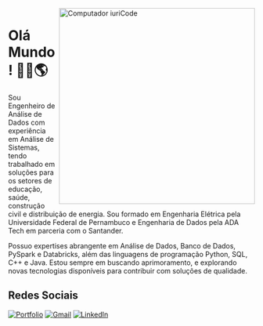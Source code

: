 <img src="https://raw.githubusercontent.com/MicaelliMedeiros/micaellimedeiros/master/image/computer-illustration.png" min-width="400px" max-width="400px" width="400px" align="right" alt="Computador iuriCode">

# Olá Mundo! 👋🏽🌎

Sou Engenheiro de Análise de Dados com experiência em Análise de Sistemas, tendo trabalhado em soluções para os setores de educação, saúde, construção civil e distribuição de energia. Sou formado em Engenharia Elétrica pela Universidade Federal de Pernambuco e Engenharia de Dados pela ADA Tech em parceria com o Santander.

Possuo expertises abrangente em Análise de Dados, Banco de Dados, PySpark e Databricks, além das linguagens de programação Python, SQL, C++ e Java. Estou sempre em buscando aprimoramento, e explorando novas tecnologias disponíveis para contribuir com soluções de qualidade.

## Redes Sociais

[![Portfolio](https://img.shields.io/badge/Portfolio-255E63?style=for-the-badge&logo=About.me&logoColor=white)](https://guioliveiras.github.io/portifolio-projetos/)
[![Gmail](https://img.shields.io/badge/Gmail-D14836?style=for-the-badge&logo=gmail&logoColor=white)](mailto:silva.guilhermeoliveira@gmail.com)
[![LinkedIn](https://img.shields.io/badge/LinkedIn-0077B5?style=for-the-badge&logo=linkedin&logoColor=white)](https://www.linkedin.com/in/silvaguilhermeoliveira/)
